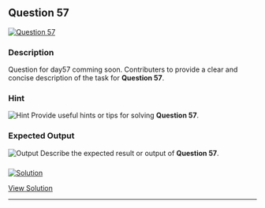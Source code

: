 


## Question 57
<a href="https://github.com/alishgosai/Python-Exercise-and-Solutions/blob/master/questions/Question57.md" target="_blank">
  <img src="https://img.shields.io/badge/Question-57-purple?style=for-the-badge&logoSize=60" alt="Question 57">
</a>

### **Description**
Question for day57 comming soon.
Contributers to provide a clear and concise description of the task for **Question 57**.

### **Hint**
![Hint](https://img.shields.io/badge/Hint:-blue)
Provide useful hints or tips for solving **Question 57**.

### **Expected Output**
![Output](https://img.shields.io/badge/Output:-blue)
Describe the expected result or output of **Question 57**.

### <a href="https://github.com/alishgosai/Python-Exercise-and-Solutions/blob/master/solutions/Solution57.js" target="_blank">
  <img src="https://img.shields.io/badge/Solution-1f8e00?style=for-the-badge&logo=solution&logoColor=white" alt="Solution">
</a>

<a href="https://github.com/alishgosai/Python-Exercise-and-Solutions/blob/master/solutions/Solution57.js" target="_blank">View Solution</a>

---

